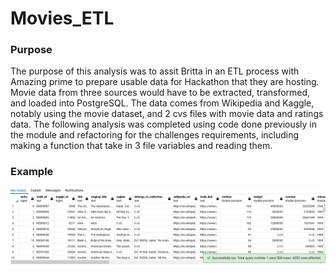 # Movies_ETL

### Purpose
  The purpose of this analysis was to assit Britta in an ETL process with Amazing prime to prepare usable data for Hackathon that they are hosting. Movie data from three sources would have to be extracted, transformed, and loaded into PostgreSQL. The data comes from Wikipedia and Kaggle, notably using the movie dataset, and 2 cvs files with movie data and ratings data. The following analysis was completed using code done previously in the module and refactoring for the challenges requirements, including making a function that take in 3 file variables and reading them.
### Example
![movies_query](resources/movies_query.PNG)
